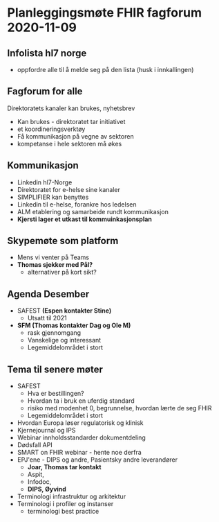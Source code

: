 # Planleggingsmøte FHIR fagforum 2020-11-09

## Infolista hl7 norge

* oppfordre alle til å melde seg på den lista (husk i innkallingen)

## Fagforum for alle

Direktoratets kanaler kan brukes, nyhetsbrev

* Kan brukes - direktoratet tar initiativet
* et koordineringsverktøy
* Få kommunikasjon på vegne av sektoren
* kompetanse i hele sektoren må økes

## Kommunikasjon

* Linkedin hl7-Norge
* Direktoratet for e-helse sine kanaler
* SIMPLIFIER kan benyttes
* Linkedin til e-helse, forankre hos ledelsen
* ALM etablering og samarbeide rundt kommunikasjon
* __Kjersti lager et utkast til kommuinkasjonsplan__

## Skypemøte som platform

* Mens vi venter på Teams
* __Thomas sjekker med Pål?__
  * alternativer på kort sikt?
  
## Agenda Desember

* SAFEST __(Espen kontakter Stine)__
  * Utsatt til 2021
* __SFM (Thomas kontakter Dag og Ole M)__
  * rask gjennomgang
  * Vanskelige og interessant
  * Legemiddelområdet i stort

## Tema til senere møter

* SAFEST
  * Hva er bestillingen?
  * Hvordan ta i bruk en uferdig standard
  * risiko med modenhet 0, begrunnelse, hvordan lærte de seg FHIR
  * Legemiddelområdet i stort
* Hvordan Europa løser regulatorisk og klinisk
* Kjernejournal og IPS
* Webinar innholdsstandarder dokumentdeling
* Dødsfall API
* SMART on FHIR webinar - hente noe derfra
* EPJ'ene - DIPS og andre, Pasientsky andre leverandører
  * __Joar, Thomas tar kontakt__
  * Aspit,
  * Infodoc,
  * __DIPS, Øyvind__
* Terminologi infrastruktur og arkitektur
* Terminologi i profiler og instanser
  * terminologi best practice
  
